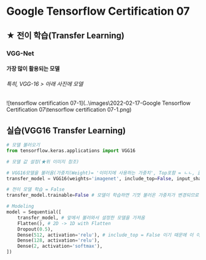 # Google Tensorflow Certification 07



## ★ 전이 학습(Transfer Learning)



### VGG-Net

#### 	가장 많이 활용되는 모델 

###### 		특히, VGG-16 > 아래 사진에 모델 
![tensorflow certification 07-1](..\images\2022-02-17-Google Tensorflow Certification 07\tensorflow certification 07-1.png)


## 실습(VGG16 Transfer Learning)

```python
# 모델 불러오기
from tensorflow.keras.applications import VGG16
```

```python
# 모델 값 설정(★위 이미지 참조)

# VGG16모델을 불러옴(가중치(Weight)= '이미지에 사용하는 가중치', Top포함 = ㄴㄴ, input_shape = 사이즈, 3체널)
transfer_model = VGG16(weights='imagenet', include_top=False, input_shape=(224, 224, 3))

# 전이 모델 학습 = False
transfer_model.trainable=False # 모델이 학습하면 기껏 불러온 가중치가 변경되므로 Trainable = False 
```

```python
# Modeling
model = Sequential([
    transfer_model, # 앞에서 불러와서 설정한 모델을 가져옴
    Flatten(), # 2D -> 1D with Flatten
    Dropout(0.5),
    Dense(512, activation='relu'), # include_top = False 이기 때문에 이 아래 부분은 용도에 맞춰 Custom
    Dense(128, activation='relu'),
    Dense(2, activation='softmax'),
])
```

##### 	

